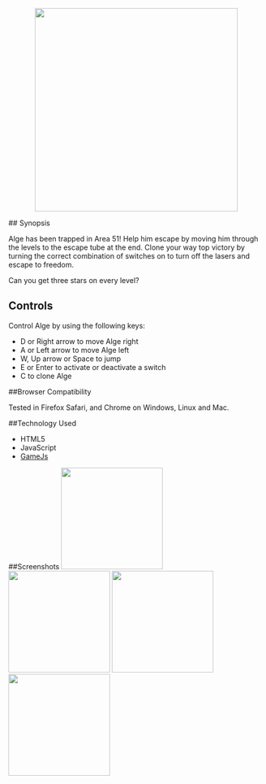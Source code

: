 <p align="center">
<img src="http://dave-and-mike.github.com/game-off-2012/img/splash-screen.png" height="400" />
</p>
## Synopsis

Alge has been trapped in Area 51! Help him escape by moving him through the levels to the escape tube at the end.
Clone your way top victory by turning the correct combination of switches on to turn off the lasers and escape to
freedom.

Can you get three stars on every level?

## Controls

Control Alge by using the following keys:

 * D or Right arrow to move Alge right
 * A or Left arrow to move Alge left
 * W, Up arrow or Space to jump
 * E or Enter to activate or deactivate a switch
 * C to clone Alge

##Browser Compatibility

Tested in Firefox Safari, and Chrome on Windows, Linux and Mac.

##Technology Used

 * HTML5
 * JavaScript
 * [GameJs](http://gamejs.org/)

##Screenshots
<img src="http://dave-and-mike.github.com/game-off-2012/img/screenshot-1.png" height="200" />&nbsp;
<img src="http://dave-and-mike.github.com/game-off-2012/img/screenshot-2.png" height="200" />
<img src="http://dave-and-mike.github.com/game-off-2012/img/screenshot-3.png" height="200" />&nbsp;
<img src="http://dave-and-mike.github.com/game-off-2012/img/screenshot-4.png" height="200" />